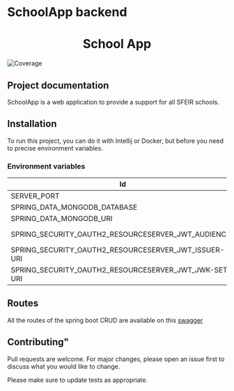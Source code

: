 # SchoolApp backend

<div align="center">
<h1>School App</h1>
</div>

![Coverage](.github/badges/jacoco.svg)

## Project documentation

SchoolApp is a web application to provide a support for all SFEIR schools.

## Installation

To run this project, you can do it with Intellij or Docker, but before you need to precise environment variables.

### Environment variables

| **Id**                                                | **Example value**                       |
|-------------------------------------------------------|-----------------------------------------|
| SERVER_PORT                                           | 8080                                    |
| SPRING_DATA_MONGODB_DATABASE                          | school-app                              |
| SPRING_DATA_MONGODB_URI                               | mongodb+srv://sfeir                     |
| SPRING_SECURITY_OAUTH2_RESOURCESERVER_JWT_AUDIENCES   | example-data.apps.googleusercontent.com |
| SPRING_SECURITY_OAUTH2_RESOURCESERVER_JWT_ISSUER-URI  | https://accounts.google.com             |
| SPRING_SECURITY_OAUTH2_RESOURCESERVER_JWT_JWK-SET-URI | https://googleapis.com/oauth2/v3/certs  |

## Routes

All the routes of the spring boot CRUD are available on
this [swagger](https://app.swaggerhub.com/apis/SOMNYP/school-app)

## Contributing"

Pull requests are welcome. For major changes, please open an issue first
to discuss what you would like to change.

Please make sure to update tests as appropriate.